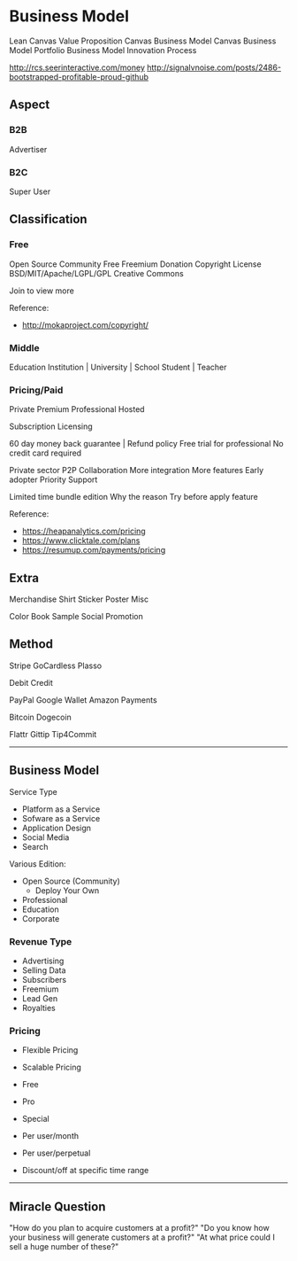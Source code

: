 Business Model
==============

Lean Canvas
Value Proposition Canvas
Business Model Canvas
Business Model Portfolio
Business Model Innovation Process

http://rcs.seerinteractive.com/money
http://signalvnoise.com/posts/2486-bootstrapped-profitable-proud-github

Aspect
------

### B2B

Advertiser

### B2C

Super User

Classification
--------------

### Free

Open Source
Community
Free
Freemium
Donation
Copyright
License
  BSD/MIT/Apache/LGPL/GPL
  Creative Commons

Join to view more

Reference:
- http://mokaproject.com/copyright/

### Middle

Education Institution | University | School
Student | Teacher

### Pricing/Paid

Private
Premium
Professional
Hosted

Subscription
Licensing

60 day money back guarantee | Refund policy
Free trial for professional
No credit card required

Private sector
P2P Collaboration
More integration
More features
Early adopter
Priority Support

Limited time bundle edition
Why the reason
Try before apply feature
  
Reference:
- https://heapanalytics.com/pricing
- https://www.clicktale.com/plans
- https://resumup.com/payments/pricing

Extra
-----

Merchandise
  Shirt
  Sticker
  Poster
  Misc

Color Book
  Sample
  Social Promotion

Method
------

Stripe
GoCardless
Plasso

Debit
Credit

PayPal
Google Wallet
Amazon Payments

Bitcoin
Dogecoin

Flattr
Gittip
Tip4Commit


*  *  *  *  *  *  *  *  *  *  *  *  *  *  *  *  *  *  *  *

Business Model
--------------

Service Type
- Platform as a Service
- Sofware as a Service
- Application Design
- Social Media
- Search

Various Edition:
- Open Source (Community)
  - Deploy Your Own
- Professional
- Education
- Corporate

### Revenue Type

- Advertising
- Selling Data
- Subscribers
- Freemium
- Lead Gen
- Royalties

### Pricing

- Flexible Pricing
- Scalable Pricing

- Free
- Pro
- Special

- Per user/month
- Per user/perpetual

- Discount/off at specific time range

*  *  *  *  *  *  *  *  *  *  *  *  *  *  *  *  *  *  *  *

Miracle Question
----------------

"How do you plan to acquire customers at a profit?"
"Do you know how your business will generate customers at a profit?"
"At what price could I sell a huge number of these?"

